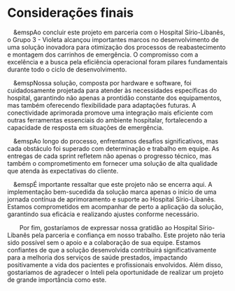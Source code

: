 # Considerações finais

&emsp;&emspAo concluir este projeto em parceria com o Hospital Sírio-Libanês, o Grupo 3 - Violeta alcançou importantes marcos no desenvolvimento de uma solução inovadora para otimização dos processos de reabastecimento e montagem dos carrinhos de emergência. O compromisso com a excelência e a busca pela eficiência operacional foram pilares fundamentais durante todo o ciclo de desenvolvimento.

&emsp;&emspNossa solução, composta por hardware e software, foi cuidadosamente projetada para atender às necessidades específicas do hospital, garantindo não apenas a prontidão constante dos equipamentos, mas também oferecendo flexibilidade para adaptações futuras. A conectividade aprimorada promove uma integração mais eficiente com outras ferramentas essenciais do ambiente hospitalar, fortalecendo a capacidade de resposta em situações de emergência.

&emsp;&emspAo longo do processo, enfrentamos desafios significativos, mas cada obstáculo foi superado com determinação e trabalho em equipe. As entregas de cada sprint refletem não apenas o progresso técnico, mas também o comprometimento em fornecer uma solução de alta qualidade que atenda às expectativas do cliente.

&emsp;&emspÉ importante ressaltar que este projeto não se encerra aqui. A implementação bem-sucedida da solução marca apenas o início de uma jornada contínua de aprimoramento e suporte ao Hospital Sírio-Libanês. Estamos comprometidos em acompanhar de perto a aplicação da solução, garantindo sua eficácia e realizando ajustes conforme necessário.

&emsp;&emsp;Por fim, gostaríamos de expressar nossa gratidão ao Hospital Sírio-Libanês pela parceria e confiança em nosso trabalho. Este projeto não teria sido possível sem o apoio e a colaboração de sua equipe. Estamos confiantes de que a solução desenvolvida contribuirá significativamente para a melhoria dos serviços de saúde prestados, impactando positivamente a vida dos pacientes e profissionais envolvidos. Além disso, gostariamos de agradecer o Inteli pela oportunidade de realizar um projeto de grande importância como este.